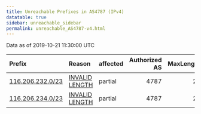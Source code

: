 ```yaml
---
title: Unreachable Prefixes in AS4787 (IPv4)
datatable: true
sidebar: unreachable_sidebar
permalink: unreachable_AS4787-v4.html
---
```


Data as of 2019-10-21 11:30:00 UTC


<div class="datatable-begin"></div>

| Prefix                                                     | Reason                                                                                                    | affected   |   Authorized AS |   MaxLength | Anchor                                       |   unreachable /24s |
|:-----------------------------------------------------------|:----------------------------------------------------------------------------------------------------------|:-----------|----------------:|------------:|:---------------------------------------------|-------------------:|
| [116.206.232.0/23](https://stat.ripe.net/116.206.232.0/23) | [INVALID LENGTH](https://rpki-validator.ripe.net/announcement-preview?asn=AS4787&prefix=116.206.232.0/23) | partial    |            4787 |          22 | [APNIC](unreachable_APNIC_RPKI_Root-v4.html) |                  2 |
| [116.206.234.0/23](https://stat.ripe.net/116.206.234.0/23) | [INVALID LENGTH](https://rpki-validator.ripe.net/announcement-preview?asn=AS4787&prefix=116.206.234.0/23) | partial    |            4787 |          22 | [APNIC](unreachable_APNIC_RPKI_Root-v4.html) |                  2 |

<div class="datatable-end"></div>